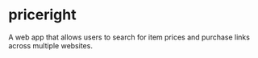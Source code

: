 # priceright
A web app that allows users to search for item prices and purchase links across multiple websites.
